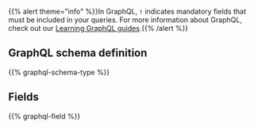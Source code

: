 {{% alert theme="info" %}}In GraphQL, `!` indicates mandatory fields that must be included in your queries. For more information about GraphQL, check out our <a href="https://docs.travelgatex.com/learning-graphql/">Learning GraphQL guides</a>.{{% /alert %}}

## GraphQL schema definition

{{% graphql-schema-type %}}

## Fields

{{% graphql-field %}}
